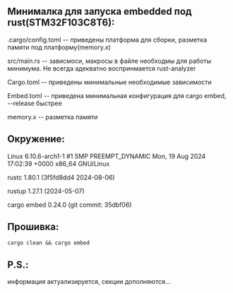 ## Минималка для запуска embedded под rust(STM32F103C8T6):

.cargo/config.toml -- приведены платформа для сборки, разметка памяти под платформу(memory.x)

src/main.rs -- зависмоси, макросы в файле необходмы для работы минимума. Не всегда адекватно воспринмается rust-analyzer

Cargo.toml -- приведены минимальные необходимые зависимости

Embed.toml -- приведена минимальная конфигурация для cargo embed, --release быстрее

memory.x -- разметка памяти

## Окружение:

Linux 6.10.6-arch1-1 #1 SMP PREEMPT_DYNAMIC Mon, 19 Aug 2024 17:02:39 +0000 x86_64 GNU/Linux

rustc 1.80.1 (3f5fd8dd4 2024-08-06)

rustup 1.27.1 (2024-05-07)

cargo embed 0.24.0 (git commit: 35dbf06)

## Прошивка:

```cargo clean && cargo embed```

## P.S.:

информация актуализируется, секции дополняются...